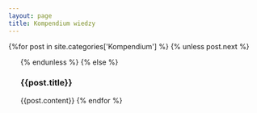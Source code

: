 ```yaml
---
layout: page
title: Kompendium wiedzy
---
```


<section>
    {%for post in site.categories['Kompendium'] %}
      {% unless post.next %}
        <ul>
      {% endunless %}
      {% else %}
          <h3>{{post.title}}</h3>
          {{post.content}}
    {% endfor %}
    </ul>
</section>